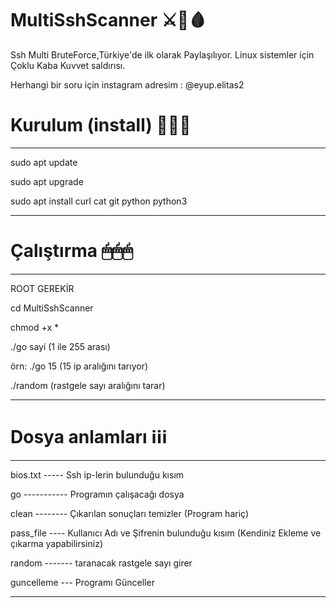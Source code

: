 # MultiSshScanner ⚔🔑🩸

Ssh Multi BruteForce,Türkiye'de ilk olarak Paylaşılıyor. Linux sistemler için Çoklu Kaba Kuvvet saldırısı. 

Herhangi bir soru için
instagram adresim : @eyup.elitas2

# Kurulum (install) 🧰🧰🧰


***********************************************
sudo apt update

sudo apt upgrade

sudo apt install curl cat git python python3

************************************************

# Çalıştırma 🖱🖱🖱

************************************************
ROOT GEREKİR

cd MultiSshScanner

chmod +x *

./go sayi (1 ile 255 arası)

örn: ./go 15 (15 ip aralığını tarıyor)

./random (rastgele sayı aralığını tarar)

************************************************



# Dosya anlamları ℹℹℹ
************************************************
bios.txt ----- Ssh ip-lerin bulunduğu kısım

go ----------- Programın çalışacağı dosya

clean -------- Çıkarılan sonuçları temizler (Program hariç)

pass_file ---- Kullanıcı Adı ve Şifrenin bulunduğu kısım (Kendiniz Ekleme ve çıkarma yapabilirsiniz)

random ------- taranacak rastgele sayı girer

guncelleme --- Programı Günceller

*************************************************
